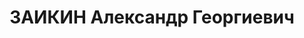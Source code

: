 ---
title: ЗАИКИН Александр Георгиевич
description: р. 1893, м. Іваново, росіянин, з робітників, освіта н/вища, начальник
  відділу Дніпропетровської облради ТСОАВІАХІМу. 14.01.1938 звинувачений в участі
  в а/рад. змові, розстріляний 15.01.1938 реабілітований 09.07.1980 р.
---